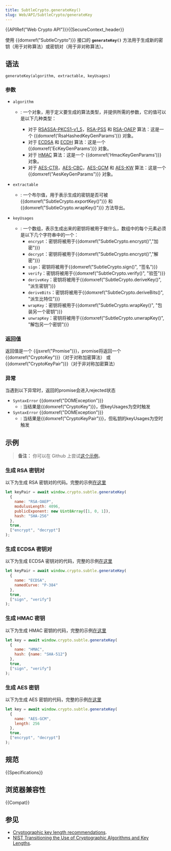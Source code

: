 ```yaml
---
title: SubtleCrypto.generateKey()
slug: Web/API/SubtleCrypto/generateKey
---
```


{{APIRef("Web Crypto API")}}{{SecureContext_header}}

使用 {{domxref("SubtleCrypto")}} 接口的 **`generateKey()`** 方法用于生成新的密钥（用于对称算法）或密钥对（用于非对称算法）。

## 语法

```js-nolint
generateKey(algorithm, extractable, keyUsages)
```

### 参数

- `algorithm`

  - : 一个对象，用于定义要生成的算法类型，并提供所需的参数，它的值可以是以下几种类型：

    - 对于 [RSASSA-PKCS1-v1_5](/zh-CN/docs/Web/API/SubtleCrypto/sign#rsassa-pkcs1-v1_5)，[RSA-PSS](/zh-CN/docs/Web/API/SubtleCrypto/sign#rsa-pss) 和 [RSA-OAEP](/zh-CN/docs/Web/API/SubtleCrypto/encrypt#rsa-oaep) 算法：这是一个 {{domxref('RsaHashedKeyGenParams')}} 对象。
    - 对于 [ECDSA](/zh-CN/docs/Web/API/SubtleCrypto/sign#ecdsa) 和 [ECDH](/zh-CN/docs/Web/API/SubtleCrypto/deriveKey#ecdh) 算法：这是一个 {{domxref('EcKeyGenParams')}} 对象。
    - 对于 [HMAC](/zh-CN/docs/Web/API/SubtleCrypto/sign#hmac) 算法：这是一个 {{domxref('HmacKeyGenParams')}} 对象。
    - 对于 [AES-CTR](/zh-CN/docs/Web/API/SubtleCrypto/encrypt#aes-ctr)，[AES-CBC](/zh-CN/docs/Web/API/SubtleCrypto/encrypt#aes-cbc)，[AES-GCM](/zh-CN/docs/Web/API/SubtleCrypto/encrypt#aes-gcm) 和 [AES-KW](/zh-CN/docs/Web/API/SubtleCrypto/wrapKey#aes-kw) 算法：这是一个 {{domxref("AesKeyGenParams")}} 对象。

- `extractable`
  - : 一个布尔值，用于表示生成的密钥是否可被 {{domxref("SubtleCrypto.exportKey()")}} 和
    {{domxref("SubtleCrypto.wrapKey()")}} 方法导出。
- `keyUsages`
  - : 一个数组，表示生成出来的密钥将被用于做什么，数组中的每个元素必须是以下几个字符串中的一个：
    - `encrypt`：密钥将被用于{{domxref("SubtleCrypto.encrypt()","加密")}}
    - `decrypt`：密钥将被用于{{domxref("SubtleCrypto.encrypt()","解密")}}
    - `sign`：密钥将被用于{{domxref("SubtleCrypto.sign()", "签名")}}
    - `verify`：密钥将被用于{{domxref("SubtleCrypto.verify()", "验签")}}
    - `deriveKey`：密钥将被用于{{domxref("SubtleCrypto.deriveKey()", "派生密钥")}}
    - `deriveBits`：密钥将被用于{{domxref("SubtleCrypto.deriveBits()", "派生比特位")}}
    - `wrapKey`：密钥将被用于{{domxref("SubtleCrypto.wrapKey()", "包装另一个密钥")}}
    - `unwrapKey`：密钥将被用于{{domxref("SubtleCrypto.unwrapKey()", "解包另一个密钥")}}

### 返回值

返回值是一个 {{jsxref("Promise")}}，promise将返回一个 {{domxref("CryptoKey")}}（对于对称加密算法） 或 {{domxref("CryptoKeyPair")}}（对于非对称加密算法）

### 异常

当遇到以下异常时，返回的promise会进入rejected状态

- `SyntaxError` {{domxref("DOMException")}}
  - : 当结果是{{domxref("CryptoKey")}}，但keyUsages为空时触发
- `SyntaxError` {{domxref("DOMException")}}
  - : 当结果是{{domxref("CryptoKeyPair")}}，但私钥的keyUsages为空时触发

## 示例

> **备注：** 你可以在 Github 上尝试[这个示例](https://mdn.github.io/dom-examples/web-crypto/encrypt-decrypt/index.html)。

### 生成 RSA 密钥对

以下为生成 RSA 密钥对的代码。完整的示例[在这里](https://github.com/mdn/dom-examples/blob/main/web-crypto/encrypt-decrypt/rsa-oaep.js)

```js
let keyPair = await window.crypto.subtle.generateKey(
  {
    name: "RSA-OAEP",
    modulusLength: 4096,
    publicExponent: new Uint8Array([1, 0, 1]),
    hash: "SHA-256"
  },
  true,
  ["encrypt", "decrypt"]
);
```

### 生成 ECDSA 密钥对

以下为生成 ECDSA 密钥对的代码，完整的示例[在这里](https://github.com/mdn/dom-examples/blob/main/web-crypto/sign-verify/ecdsa.js)

```js
let keyPair = await window.crypto.subtle.generateKey(
  {
    name: "ECDSA",
    namedCurve: "P-384"
  },
  true,
  ["sign", "verify"]
);
```

### 生成 HMAC 密钥

以下为生成 HMAC 密钥的代码，完整的示例[在这里](https://github.com/mdn/dom-examples/blob/main/web-crypto/sign-verify/hmac.js)

```js
let key = await window.crypto.subtle.generateKey(
  {
    name: "HMAC",
    hash: {name: "SHA-512"}
  },
  true,
  ["sign", "verify"]
);
```

### 生成 AES 密钥

以下为生成 AES 密钥的代码，完整的示例[在这里](https://github.com/mdn/dom-examples/blob/main/web-crypto/encrypt-decrypt/aes-gcm.js)

```js
let key = await window.crypto.subtle.generateKey(
  {
    name: "AES-GCM",
    length: 256
  },
  true,
  ["encrypt", "decrypt"]
);
```

## 规范

{{Specifications}}

## 浏览器兼容性

{{Compat}}

## 参见

- [Cryptographic key length recommendations](https://www.keylength.com/).
- [NIST Transitioning the Use of Cryptographic Algorithms and Key Lengths](https://csrc.nist.gov/publications/detail/sp/800-131a/rev-1/archive/2015-11-06).
